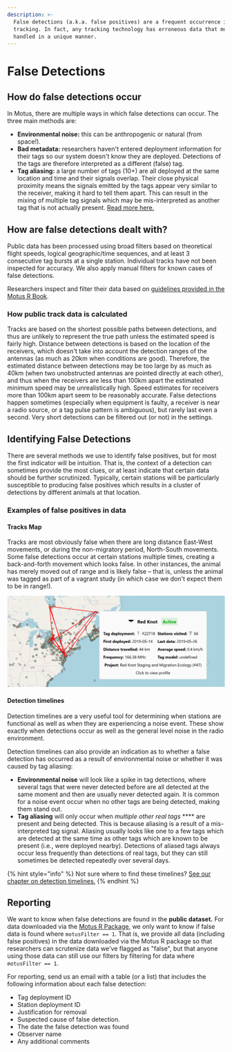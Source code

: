 ```yaml
---
description: >-
  False detections (a.k.a. false positives) are a frequent occurrence in radio
  tracking. In fact, any tracking technology has erroneous data that must be
  handled in a unique manner.
---
```


# False Detections

## How do false detections occur

&#x20;In Motus, there are multiple ways in which false detections can occur. The three main methods are:

* **Environmental noise:** this can be anthropogenic or natural (from space!).
* **Bad metadata:** researchers haven't entered deployment information for their tags so our system doesn't know they are deployed. Detections of the tags are therefore interpreted as a different (false) tag.
* **Tag aliasing:** a large number of tags (10+) are all deployed at the same location and time and their signals overlap. Their close physical proximity means the signals emitted by the tags appear very similar to the receiver, making it hard to tell them apart. This can result in the mixing of multiple tag signals which may be mis-interpreted as another tag that is not actually present. [Read more here.](../../tags/tag-aliasing.md)

## How are false detections dealt with?

Public data has been processed using broad filters based on theoretical flight speeds, logical geographic/time sequences, and at least 3 consecutive tag bursts at a single station. Individual tracks have not been inspected for accuracy. We also apply manual filters for known cases of false detections.

Researchers inspect and filter their data based on [guidelines provided in the Motus R Book](https://motuswts.github.io/motus/articles/05-data-cleaning.html).&#x20;

### How public track data is calculated

Tracks are based on the shortest possible paths between detections, and thus are unlikely to represent the true path unless the estimated speed is fairly high. Distance between detections is based on the location of the receivers, which doesn't take into account the detection ranges of the antennas (as much as 20km when conditions are good). Therefore, the estimated distance between detections may be too large by as much as 40km (when two unobstructed antennas are pointed directly at each other), and thus when the receivers are less than 100km apart the estimated minimum speed may be unrealistically high. Speed estimates for receivers more than 100km apart seem to be reasonably accurate. False detections happen sometimes (especially when equipment is faulty, a receiver is near a radio source, or a tag pulse pattern is ambiguous), but rarely last even a second. Very short detections can be filtered out (or not) in the settings.

## Identifying False Detections

There are several methods we use to identify false positives, but for most the first indicator will be intuition. That is, the context of a detection can sometimes provide the most clues, or at least indicate that certain data should be further scrutinized. Typically, certain stations will be particularly susceptible to producing false positives which results in a cluster of detections by different animals at that location.

### Examples of false positives in data

#### Tracks Map

Tracks are most obviously false when there are long distance East-West movements, or during the non-migratory period, North-South movements. Some false detections occur at certain stations multiple times, creating a back-and-forth movement which looks false. In other instances, the animal has merely moved out of range and is likely false – that is, unless the animal was tagged as part of a vagrant study (in which case we don't expect them to be in range!).

![Example irregular track where false positives are evident by multiple East-West movements to certain sites](<../../.gitbook/assets/image (8).png>)

#### **Detection timelines**

Detection timelines are a very useful tool for determining when stations are functional as well as when they are experiencing a noise event. These show exactly when detections occur as well as the general level noise in the radio environment.&#x20;

Detection timelines can also provide an indication as to whether a false detection has occurred as a result of environmental noise or whether it was caused by tag aliasing:

* **Environmental noise** will look like a spike in tag detections, where several tags that were never detected before are all detected at the same moment and then are usually never detected again. It is common for a noise event occur when no other tags are being detected, making them stand out.
* **Tag aliasing** will only occur when _multiple other real tags_ **** are present and being detected. This is because aliasing is a result of a mis-interpreted tag signal. Aliasing usually looks like one to a few tags which are detected at the same time as other tags which are known to be present (i.e., were deployed nearby). Detections of aliased tags always occur less frequently than detections of real tags, but they can still sometimes be detected repeatedly over several days.

{% hint style="info" %}
Not sure where to find these timelines? [See our chapter on detection timelines.](../../project-management/station-management/detection-timelines.md)
{% endhint %}

## Reporting

We want to know when false detections are found in the **public dataset.** For data downloaded via the [Motus R Package](https://motuswts.github.io/motus/), we only want to know if false data is found where `motusFilter == 1`. That is, we provide all data (including false positives) in the data downloaded via the Motus R package so that researchers can scrutenize data we've flagged as "false", but that anyone using those data can still use our filters by filtering for data where `motusFilter == 1`.&#x20;

For reporting, send us an email with a table (or a list) that includes the following information about each false detection:

* Tag deployment ID
* Station deployment ID&#x20;
* Justification for removal
* Suspected cause of false detection.
* The date the false detection was found
* Observer name
* Any additional comments


